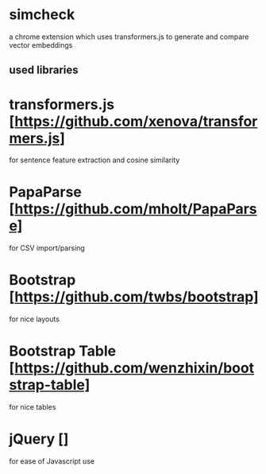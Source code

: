 # simcheck
a chrome extension which uses transformers.js to generate and compare vector embeddings

## used libraries

# transformers.js [https://github.com/xenova/transformers.js]
for sentence feature extraction and cosine similarity

# PapaParse [https://github.com/mholt/PapaParse]
for CSV import/parsing

# Bootstrap [https://github.com/twbs/bootstrap]
for nice layouts

# Bootstrap Table [https://github.com/wenzhixin/bootstrap-table]
for nice tables

# jQuery []
for ease of Javascript use
